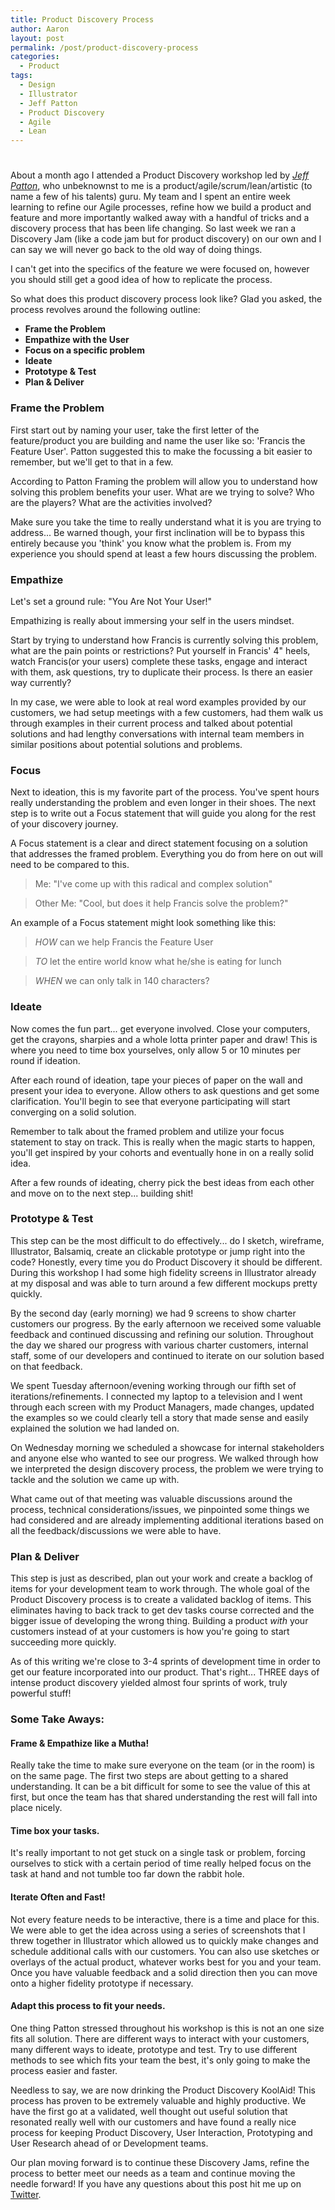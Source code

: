 ```yaml
---
title: Product Discovery Process
author: Aaron
layout: post
permalink: /post/product-discovery-process
categories:
  - Product
tags:
  - Design
  - Illustrator
  - Jeff Patton
  - Product Discovery
  - Agile
  - Lean
---
```

# 

[1]: http://comakewith.us
[2]: http://twitter.com/aaronkwhite

About a month ago I attended a Product Discovery workshop led by *[Jeff Patton][1]*, who unbeknownst to me is a product/agile/scrum/lean/artistic (to name a few of his talents) guru. My team and I spent an entire week learning to refine our Agile processes, refine how we build a product and feature and more importantly walked away with a handful of tricks and a discovery process that has been life changing. So last week we ran a Discovery Jam (like a code jam but for product discovery) on our own and I can say we will never go back to the old way of doing things.

I can't get into the specifics of the feature we were focused on, however you should still get a good idea of how to replicate the process.

So what does this product discovery process look like? Glad you asked, the process revolves around the following outline:

* **Frame the Problem**
* **Empathize with the User**
* **Focus on a specific problem**
* **Ideate**
* **Prototype & Test**
* **Plan & Deliver**


### Frame the Problem
First start out by naming your user, take the first letter of the feature/product you are building and name the user like so: 'Francis the Feature User'. Patton suggested this to make the focussing a bit easier to remember, but we'll get to that in a few.


According to Patton Framing the problem will allow you to understand how solving this problem benefits your user. What are we trying to solve? Who are the players? What are the activities involved?

Make sure you take the time to really understand what it is you are trying to address... Be warned though, your first inclination will be to bypass this entirely because you 'think' you know what the problem is. From my experience you should spend at least a few hours discussing the problem.


### Empathize
Let's set a ground rule: "You Are Not Your User!"

Empathizing is really about immersing your self in the users mindset.

Start by trying to understand how Francis is currently solving this problem, what are the pain points or restrictions? Put yourself in Francis' 4" heels, watch Francis(or your users) complete these tasks, engage and interact with them, ask questions, try to duplicate their process. Is there an easier way currently?

In my case, we were able to look at real word examples provided by our customers, we had setup meetings with a few customers, had them walk us through examples in their current process and talked about potential solutions and had lengthy conversations with internal team members in similar positions about potential solutions and problems.


### Focus
Next to ideation, this is my favorite part of the process. You've spent hours really understanding the problem and even longer in their shoes. The next step is to write out a Focus statement that will guide you along for the rest of your discovery journey.

A Focus statement is a clear and direct statement focusing on a solution that addresses the framed problem. Everything you do from here on out will need to be compared to this.

> Me: "I've come up with this radical and complex solution"

> Other Me: "Cool, but does it help Francis solve the problem?"

An example of a Focus statement might look something like this:

> *HOW* can we help Francis the Feature User

> *TO* let the entire world know what he/she is eating for lunch

> *WHEN* we can only talk in 140 characters?


### Ideate
Now comes the fun part... get everyone involved. Close your computers, get the crayons, sharpies and a whole lotta printer paper and draw! This is where you need to time box yourselves, only allow 5 or 10 minutes per round if ideation.

After each round of ideation, tape your pieces of paper on the wall and present your idea to everyone. Allow others to ask questions and get some clarification. You'll begin to see that everyone participating will start converging on a solid solution.

Remember to talk about the framed problem and utilize your focus statement to stay on track. This is really when the magic starts to happen, you'll get inspired by your cohorts and eventually hone in on a really solid idea.

After a few rounds of ideating, cherry pick the best ideas from each other and move on to the next step... building shit!


### Prototype & Test
This step can be the most difficult to do effectively... do I sketch, wireframe, Illustrator, Balsamiq, create an clickable prototype or jump right into the code? Honestly, every time you do Product Discovery it should be different. During this workshop I had some high fidelity screens in Illustrator already at my disposal and was able to turn around a few different mockups pretty quickly.

By the second day (early morning) we had 9 screens to show charter customers our progress. By the early afternoon we received some valuable feedback and continued discussing and refining our solution. Throughout the day we shared our progress with various charter customers, internal staff, some of our developers and continued to iterate on our solution based on that feedback.

We spent Tuesday afternoon/evening working through our fifth set of iterations/refinements. I connected my laptop to a television and I went through each screen with my Product Managers, made changes, updated the examples so we could clearly tell a story that made sense and easily explained the solution we had landed on.

On Wednesday morning we scheduled a showcase for internal stakeholders and anyone else who wanted to see our progress. We walked through how we interpreted the design discovery process, the problem we were trying to tackle and the solution we came up with.

What came out of that meeting was valuable discussions around the process, technical considerations/issues, we pinpointed some things we had considered and are already implementing additional iterations based on all the feedback/discussions we were able to have.


### Plan & Deliver
This step is just as described, plan out your work and create a backlog of items for your development team to work through. The whole goal of the Product Discovery process is to create a validated backlog of items. This eliminates having to back track to get dev tasks course corrected and the bigger issue of developing the wrong thing. Building a product *with* your customers instead of at your customers is how you're going to start succeeding more quickly.

As of this writing we're close to 3-4 sprints of development time in order to get our feature incorporated into our product. That's right... THREE days of intense product discovery yielded almost four sprints of work, truly powerful stuff!



### Some Take Aways:

#### Frame & Empathize like a Mutha!
Really take the time to make sure everyone on the team (or in the room) is on the same page. The first two steps are about getting to a shared understanding. It can be a bit difficult for some to see the value of this at first, but once the team has that shared understanding the rest will fall into place nicely.

#### Time box your tasks.
It's really important to not get stuck on a single task or problem, forcing ourselves to stick with a certain period of time really helped focus on the task at hand and not tumble too far down the rabbit hole.

#### Iterate Often and Fast!
Not every feature needs to be interactive, there is a time and place for this. We were able to get the idea across using a series of screenshots that I threw together in Illustrator which allowed us to quickly make changes and schedule additional calls with our customers. You can also use sketches or overlays of the actual product, whatever works best for you and your team. Once you have valuable feedback and a solid direction then you can move onto a higher fidelity prototype if necessary.

#### Adapt this process to fit your needs.
One thing Patton stressed throughout his workshop is this is not an one size fits all solution. There are different ways to interact with your customers, many different ways to ideate, prototype and test. Try to use different methods to see which fits your team the best, it's only going to make the process easier and faster.

Needless to say, we are now drinking the Product Discovery KoolAid! This process has proven to be extremely valuable and highly productive. We have the first go at a validated, well thought out useful solution that resonated really well with our customers and have found a really nice process for keeping Product Discovery, User Interaction, Prototyping and User Research ahead of or Development teams.

Our plan moving forward is to continue these Discovery Jams, refine the process to better meet our needs as a team and continue moving the needle forward! If you have any questions about this post hit me up on [Twitter][2].
